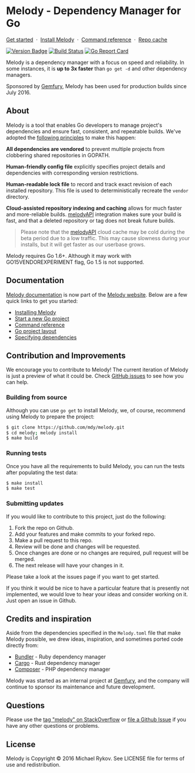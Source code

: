 # Melody - Dependency Manager for Go

[Get started](https://melody.sh/docs/howto) &nbsp;&middot;&nbsp;
[Install Melody](https://melody.sh/docs/howto/install) &nbsp;&middot;&nbsp;
[Command reference](https://melody.sh/docs/commands) &nbsp;&middot;&nbsp;
[Repo cache][melody-api]

[![Version Badge](https://badge.fury.io/mdy/github.com%2Fmdy%2Fmelody.svg)](https://melody.sh/github.com/mdy/melody)
[![Build Status](https://travis-ci.org/mdy/melody.svg?branch=master)](https://travis-ci.org/mdy/melody)
[![Go Report Card](https://goreportcard.com/badge/github.com/mdy/melody)](https://goreportcard.com/report/github.com/mdy/melody)

Melody is a dependency manager with a focus on speed and reliability.  In some instances, it is **up to 3x faster** than `go get -d` and other dependency managers.

Sponsored by [Gemfury](https://gemfury.com), Melody has been used for production builds since July 2016.

## About

Melody is a tool that enables Go developers to manage project's dependencies and ensure fast, consistent, and repeatable builds.  We've adopted the [following principles](#credits-and-inspiration) to make this happen:

**All dependencies are vendored** to prevent multiple projects from clobbering shared repositories in GOPATH.

**Human-friendly config file** explicitly specifies project details and dependencies with corresponding version restrictions.

**Human-readable lock file** to record and track exact revision of each installed repository.  This file is used to deterministically recreate the `vendor` directory.

**Cloud-assisted repository indexing and caching** allows for much faster and more-reliable builds.  [melodyAPI][melody-api] integration makes sure your build is fast, and that a deleted repository or tag does not break future builds.

> Please note that the [melodyAPI][melody-api] cloud cache may be cold during the beta period due to a low traffic.  This may cause slowness during your installs, but it will get faster as our userbase grows.

Melody requires Go 1.6+. Although it may work with GO15VENDOREXPERIMENT flag, Go 1.5 is not supported.

## Documentation

[Melody documentation](https://melody.sh/docs/) is now part of the [Melody website](https://melody.sh/).  Below are a few quick links to get you started:

- [Installing Melody](https://melody.sh/docs/howto/install)
- [Start a new Go project](https://melody.sh/docs/howto/usage)
- [Command reference](https://melody.sh/docs/commands)
- [Go project layout](https://melody.sh/docs/reference/layout/)
- [Specifying dependencies](https://melody.sh/docs/reference/dependencies/)

## Contribution and Improvements

We encourage you to contribute to Melody! The current iteration of Melody is just a preview of what it could be.  Check [GitHub issues][issues] to see how you can help.

### Building from source

Although you can use `go get` to install Melody, we, of course, recommend using Melody to prepare the project: 

```bash
$ git clone https://github.com/mdy/melody.git
$ cd melody; melody install
$ make build
```

### Running tests

Once you have all the requirements to build Melody, you can run the tests after populating the test data:

```bash
$ make install
$ make test
```

### Submitting updates

If you would like to contribute to this project, just do the following:

1. Fork the repo on Github.
2. Add your features and make commits to your forked repo.
3. Make a pull request to this repo.
4. Review will be done and changes will be requested.
5. Once changes are done or no changes are required, pull request will be merged.
6. The next release will have your changes in it.

Please take a look at the issues page if you want to get started.

If you think it would be nice to have a particular feature that is presently not implemented, we would love to hear your ideas and consider working on it.  Just open an issue in Github.

## Credits and inspiration

Aside from the dependencies specified in the `Melody.toml` file that make Melody possible, we drew ideas, inspiration, and sometimes ported code directly from:

- [Bundler](http://bundler.io) - Ruby dependency manager
- [Cargo](http://doc.crates.io) - Rust dependency manager
- [Composer](https://getcomposer.org) - PHP dependency manager

Melody was started as an internal project at [Gemfury](https://gemfury.com), and the company will continue to sponsor its maintenance and future development.

## Questions

Please use the [tag "melody" on StackOverflow][questions] or [file a Github Issue][issues] if you have any other questions or problems.

## License

Melody is Copyright © 2016 Michael Rykov. See LICENSE file for terms of use and redistribution.

[questions]: http://stackoverflow.com/questions/ask?tags=melody
[issues]: https://github.com/mdy/melody/issues
[melody-api]: https://melody.sh/api/
